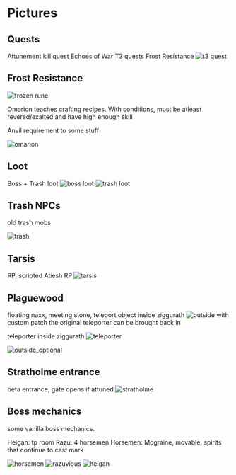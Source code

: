 # Pictures

## Quests
Attunement
kill quest Echoes of War
T3 quests
Frost Resistance
![t3 quest](images/ingame/t3_quest.jpg)

## Frost Resistance
![frozen rune](images/ingame/frozen_rune.jpg)

Omarion teaches crafting recipes. With conditions, must be atleast revered/exalted and have high enough skill

Anvil requirement to some stuff

![omarion](images/ingame/omarion.jpg)

## Loot
Boss + Trash loot
![boss loot](images/ingame/boss_loot.jpg)
![trash loot](images/ingame/trash_loot.jpg)

## Trash NPCs
old trash mobs

![trash](images/ingame/trash.jpg)

## Tarsis
RP, scripted Atiesh RP
![tarsis](images/ingame/tarsis.jpg)

## Plaguewood
floating naxx, meeting stone, teleport object inside ziggurath
![outside](images/ingame/outside.jpg)
with custom patch the original teleporter can be brought back in

teleporter inside ziggurath
![teleporter](images/ingame/teleporter.jpg)


![outside_optional](images/ingame/outside_optional.jpg)

## Stratholme entrance
beta entrance, gate opens if attuned
![stratholme](images/ingame/stratholme.jpg)

## Boss mechanics
some vanilla boss mechanics.

Heigan: tp room
Razu: 4 horsemen
Horsemen: Mograine, movable, spirits that continue to cast mark

![horsemen](images/ingame/horsemen.jpg)
![razuvious](images/ingame/razu.jpg)
![heigan](images/ingame/heigan.jpg)
